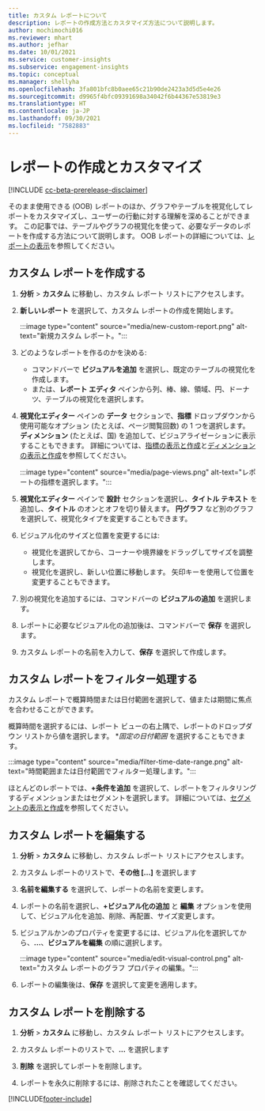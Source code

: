 ```yaml
---
title: カスタム レポートについて
description: レポートの作成方法とカスタマイズ方法について説明します。
author: mochimochi016
ms.reviewer: mhart
ms.author: jefhar
ms.date: 10/01/2021
ms.service: customer-insights
ms.subservice: engagement-insights
ms.topic: conceptual
ms.manager: shellyha
ms.openlocfilehash: 3fa801bfc8b0aee65c21b90de2423a3d5d5e4e26
ms.sourcegitcommit: d9965f4bfc09391698a34042f6b44367e53819e3
ms.translationtype: HT
ms.contentlocale: ja-JP
ms.lasthandoff: 09/30/2021
ms.locfileid: "7582883"
---
```

# <a name="create-and-edit-custom-reports"></a>レポートの作成とカスタマイズ

[!INCLUDE [cc-beta-prerelease-disclaimer](includes/cc-beta-prerelease-disclaimer.md)]

そのまま使用できる (OOB) レポートのほか、グラフやテーブルを視覚化してレポートをカスタマイズし、ユーザーの行動に対する理解を深めることができます。 この記事では、テーブルやグラフの視覚化を使って、必要なデータのレポートを作成する方法について説明します。 OOB レポートの詳細については、[レポートの表示](view-reports.md)を参照してください。

## <a name="create-a-custom-report"></a>カスタム レポートを作成する

1. **分析** > **カスタム** に移動し、カスタム レポート リストにアクセスします。

1. **新しいレポート** を選択して、カスタム レポートの作成を開始します。

   :::image type="content" source="media/new-custom-report.png" alt-text="新規カスタム レポート。":::

1. どのようなレポートを作るのかを決める:

    - コマンドバーで **ビジュアルを追加** を選択し、既定のテーブルの視覚化を作成します。
    - または、**レポート エディタ** ペインから列、棒、線、領域、円、ドーナツ、テーブルの視覚化を選択します。

1. **視覚化エディター** ペインの **データ** セクションで、**指標** ドロップダウンから使用可能なオプション (たとえば、ページ閲覧回数) の 1 つを選択します。 **ディメンション** (たとえば、国) を追加して、ビジュアライゼーションに表示することもできます。 詳細については、[指標の表示と作成](metrics.md)と[ディメンションの表示と作成](dimensions.md)を参照してください。

   :::image type="content" source="media/page-views.png" alt-text="レポートの指標を選択します。":::

1. **視覚化エディター** ペインで **設計** セクションを選択し、**タイトル テキスト** を追加し、**タイトル** のオンとオフを切り替えます。  **円グラフ** など別のグラフを選択して、視覚化タイプを変更することもできます。

1. ビジュアル化のサイズと位置を変更するには:
   - 視覚化を選択してから、コーナーや境界線をドラッグしてサイズを調整します。
   - 視覚化を選択し、新しい位置に移動します。 矢印キーを使用して位置を変更することもできます。
1. 別の視覚化を追加するには、コマンドバーの **ビジュアルの追加** を選択します。
1. レポートに必要なビジュアル化の追加後は、コマンドバーで **保存** を選択します。

1. カスタム レポートの名前を入力して、**保存** を選択して作成します。
 
## <a name="filter-a-custom-report"></a>カスタム レポートをフィルター処理する

カスタム レポートで概算時間または日付範囲を選択して、値または期間に焦点を合わせることができます。

概算時間を選択するには、レポート ビューの右上隅で、レポートのドロップダウン リストから値を選択します。 **固定の日付範囲* を選択することもできます。

:::image type="content" source="media/filter-time-date-range.png" alt-text="時間範囲または日付範囲でフィルター処理します。":::

ほとんどのレポートでは、**+条件を追加** を選択して、レポートをフィルタリングするディメンションまたはセグメントを選択します。 詳細については、[セグメントの表示と作成](segments.md)を参照してください。

## <a name="edit-a-custom-report"></a>カスタム レポートを編集する

1. **分析** > **カスタム** に移動し、カスタム レポート リストにアクセスします。

1. カスタム レポートのリストで、**その他 [...]** を選択します 

1. **名前を編集する** を選択して、レポートの名前を変更します。

1. レポートの名前を選択し、**+ビジュアル化の追加** と **編集** オプションを使用して、ビジュアル化を追加、削除、再配置、サイズ変更します。

1. ビジュアルかンのプロパティを変更するには、ビジュアル化を選択してから、**...**、**ビジュアルを編集** の順に選択します。

   :::image type="content" source="media/edit-visual-control.png" alt-text="カスタム レポートのグラフ プロパティの編集。":::

1. レポートの編集後は、**保存** を選択して変更を適用します。 

## <a name="delete-a-custom-report"></a>カスタム レポートを削除する

1. **分析** > **カスタム** に移動し、カスタム レポート リストにアクセスします。

1. カスタム レポートのリストで、**...** を選択します

1. **削除** を選択してレポートを削除します。

1. レポートを永久に削除するには、削除されたことを確認してください。


[!INCLUDE[footer-include](../includes/footer-banner.md)]
